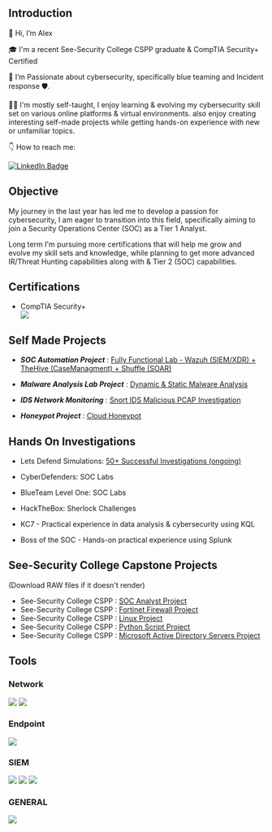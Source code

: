 ## Introduction

👋 Hi, I’m Alex 

🎓 I'm a recent See-Security College CSPP graduate & CompTIA Security+ Certified 

🚀 I’m Passionate about cybersecurity, specifically blue teaming and Incident response 🛡️.

👨‍💻 I'm mostly self-taught, I enjoy learning & evolving my cybersecurity skill set on various online platforms & virtual environments. 
also enjoy creating interesting self-made projects while getting hands-on experience with new or unfamiliar topics.

👇 How to reach me: 

 <a href="https://www.linkedin.com/in/alexander-chait-21183027b/" target="_blank">
    <img src="https://img.shields.io/badge/-LinkedIn-0072b1?&style=for-the-badge&logo=linkedin&logoColor=white" alt="LinkedIn Badge" />
</a> 

## Objective

My journey in the last year has led me to develop a passion for cybersecurity, I am eager to transition into this field, specifically aiming to join a Security Operations Center (SOC) as a Tier 1 Analyst.

Long term I'm pursuing more certifications that will help me grow and evolve my skill sets and knowledge, while planning to get more advanced IR/Threat Hunting capabilities along with & Tier 2 (SOC) capabilities. 

## Certifications

- CompTIA Security+ <div>
  <a href="https://www.credly.com/badges/1cb6498b-558c-4c24-b940-ed66a6ddce24/public_url" target="_blank">
    <img src="https://img.shields.io/badge/-Security%2B-FF0000?&style=for-the-badge&logo=CompTIA&logoColor=white" />
  </a>
</div>

## Self Made Projects

- **_SOC Automation Project_** :  [Fully Functional Lab - Wazuh (SIEM/XDR) + TheHive (CaseManagment) + Shuffle (SOAR)](https://github.com/AlexCyberDefense/Projects/blob/main/SOC%20Automation%20Project%20AlexC.pdf)
   
- **_Malware Analysis Lab Project_** : [Dynamic & Static Malware Analysis](https://github.com/AlexCyberDefense/Projects/blob/main/Malware%20Analysis%20Project%20AlexC.pdf)
  
- **_IDS Network Monitoring_** : [Snort IDS Malicious PCAP Investigation](https://github.com/AlexCyberDefense/Projects/blob/main/IDS%20Snort%20MaliciousPCAP%20Project%20AlexC.pdf)
  
- **_Honeypot Project_** : [Cloud Honeypot](https://github.com/AlexCyberDefense/Projects/blob/main/Honeypot%20Project%20AlexC.pdf)

## Hands On Investigations

- Lets Defend Simulations: [50+ Successful Investigations (ongoing)](https://github.com/AlexCyberDefense/Projects/blob/main/Lets%20Defend%20Mega%20Investigation%20%20Project%20AlexC.pdf)

- CyberDefenders: SOC Labs

- BlueTeam Level One: SOC Labs

- HackTheBox: Sherlock Challenges

- KC7 - Practical experience in data analysis & cybersecurity using KQL

- Boss of the SOC - Hands-on practical experience using Splunk 
  

## See-Security College Capstone Projects 
   (Download RAW files if it doesn't render)

- See-Security College CSPP : [SOC Analyst Project](https://github.com/XManBearPigX/Projects/blob/main/Alexander%20Chait%20-%20CSPP86%20-%20SOC%20Final%20Project%20(GITHUB).pdf)
- See-Security College CSPP : [Fortinet Firewall Project](https://github.com/XManBearPigX/Projects/blob/main/Alexander%20Chait%20-%20CSPP86%20-%20FortiGate%20Project%20(GITHUB).pdf)
- See-Security College CSPP : [Linux Project](https://github.com/XManBearPigX/Projects/blob/main/Alexander%20Chait%20-%20CSPP86%20-%20Linux%20Essentials%20Project%20(GITHUB).pdf)
- See-Security College CSPP : [Python Script Project](https://github.com/AlexCyberDefense/Projects/blob/main/Alexander%20Chait%20-%20CSPP86%20-%20Python%20Final%20Project%20(GITHUB).pdf)
- See-Security College CSPP : [Microsoft Active Directory Servers Project](https://github.com/XManBearPigX/Projects/blob/main/Alexander%20Chait%20-%20CSPP86%20-%20Microsoft%20Servers%20Project%20(GITHUB).pdf)


## Tools


### Network
<div>
    <img src="https://img.shields.io/badge/-Wireshark-1679A7?&style=for-the-badge&logo=Wireshark&logoColor=white" />
    <img src="https://img.shields.io/badge/SNORT-red?style=for-the-badge&logo=snort&logoColor=white" />
</div>

### Endpoint
<div>
    <img src="https://img.shields.io/badge/-Microsoft_Defender_for_Endpoint-00A4EF?&style=for-the-badge&logo=Microsoft&logoColor=white" />
</div>

### SIEM
<div>
    <img src="https://img.shields.io/badge/-Microsoft_Sentinel-0078D4?&style=for-the-badge&logo=Microsoft&logoColor=white" />
    <img src="https://img.shields.io/badge/-Splunk-000000?&style=for-the-badge&logo=Splunk&logoColor=white" />
    <img src="https://img.shields.io/badge/WAZUH-blue?style=for-the-badge" />
</div>


### GENERAL
<div>
    <img src="https://img.shields.io/badge/BASIC_PYTHON-yellow?style=for-the-badge&logo=python" />
</div>

